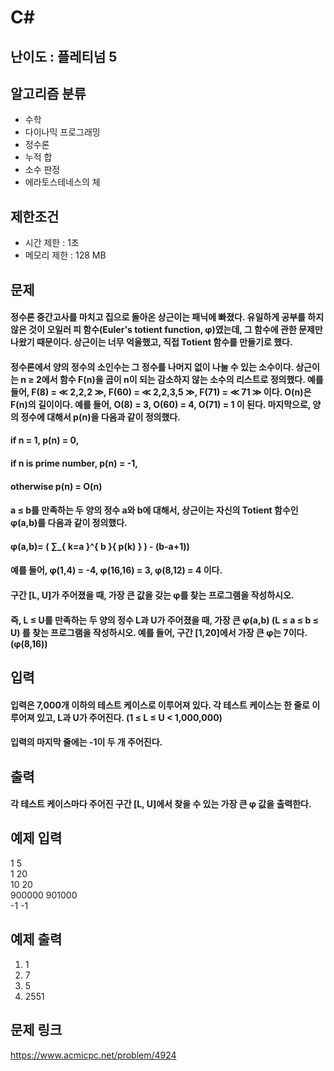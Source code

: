 # C#

## 난이도 : 플레티넘 5

## 알고리즘 분류
  - 수학
  - 다이나믹 프로그래밍
  - 정수론
  - 누적 합
  - 소수 판정
  - 에라토스테네스의 체

## 제한조건
  - 시간 제한 : 1초
  - 메모리 제한 : 128 MB

## 문제
#### 정수론 중간고사를 마치고 집으로 돌아온 상근이는 패닉에 빠졌다. 유일하게 공부를 하지 않은 것이 오일러 피 함수(Euler's totient function, φ)였는데, 그 함수에 관한 문제만 나왔기 때문이다. 상근이는 너무 억울했고, 직접 Totient 함수를 만들기로 했다.
#### 정수론에서 양의 정수의 소인수는 그 정수를 나머지 없이 나눌 수 있는 소수이다. 상근이는 n ≥ 2에서 함수 F(n)을 곱이 n이 되는 감소하지 않는 소수의 리스트로 정의했다. 예를 들어, F(8) = ≪ 2,2,2 ≫, F(60) = ≪ 2,2,3,5 ≫, F(71) = ≪ 71 ≫ 이다. O(n)은 F(n)의 길이이다. 예를 들어, O(8) = 3, O(60) = 4, O(71) = 1 이 된다. 마지막으로, 양의 정수에 대해서 p(n)을 다음과 같이 정의했다.
#### if n = 1, p(n) = 0, 
#### if n is prime number, p(n) = -1,
#### otherwise p(n) = O(n)
#### a ≤ b를 만족하는 두 양의 정수 a와 b에 대해서, 상근이는 자신의 Totient 함수인 φ(a,b)를 다음과 같이 정의했다.
#### φ(a,b)= ( ∑_{ k=a }^{ b }{ p(k) } ) - (b-a+1)) 
#### 예를 들어, φ(1,4) = -4, φ(16,16) = 3, φ(8,12) = 4 이다.
#### 구간 [L, U]가 주어졌을 때, 가장 큰 값을 갖는 φ를 찾는 프로그램을 작성하시오.
#### 즉, L ≤ U를 만족하는 두 양의 정수 L과 U가 주어졌을 때, 가장 큰 φ(a,b) (L ≤ a ≤ b ≤ U) 를 찾는 프로그램을 작성하시오. 예를 들어, 구간 [1,20]에서 가장 큰 φ는 7이다. (φ(8,16))

## 입력
#### 입력은 7,000개 이하의 테스트 케이스로 이루어져 있다. 각 테스트 케이스는 한 줄로 이루어져 있고, L과 U가 주어진다. (1 ≤ L ≤ U < 1,000,000)
#### 입력의 마지막 줄에는 -1이 두 개 주어진다.

## 출력
#### 각 테스트 케이스마다 주어진 구간 [L, U]에서 찾을 수 있는 가장 큰 φ 값을 출력한다.

## 예제 입력
1 5<br/>
1 20<br/>
10 20<br/>
900000 901000<br/>
-1 -1<br/>

## 예제 출력
1. 1<br/>
2. 7<br/>
3. 5<br/>
4. 2551<br/>

## 문제 링크
https://www.acmicpc.net/problem/4924